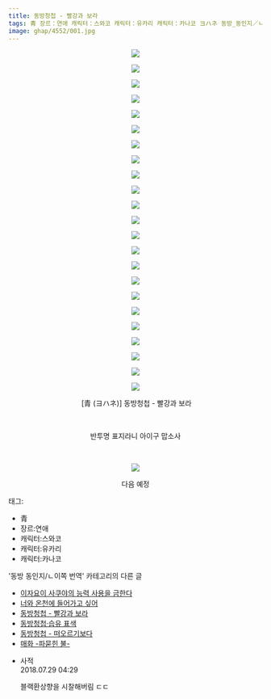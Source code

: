 ```yaml
---
title: 동방청첩 - 빨강과 보라
tags: 青 장르：연애 캐릭터：스와코 캐릭터：유카리 캐릭터：카나코 ヨハネ 동방_동인지／ㄴ이쪽_번역
image: ghap/4552/001.jpg
---
```

<div class="article">
<p style="text-align: center; clear: none; float: none;"><img src="{{ site.nasurl }}/ghap/4552/001.jpg"/></p>
<p style="text-align: center; clear: none; float: none;"><img src="{{ site.nasurl }}/ghap/4552/002.jpg"/></p>
<p style="text-align: center; clear: none; float: none;"><img src="{{ site.nasurl }}/ghap/4552/003.jpg"/></p>
<p style="text-align: center; clear: none; float: none;"><img src="{{ site.nasurl }}/ghap/4552/004.jpg"/></p>
<p style="text-align: center; clear: none; float: none;"><img src="{{ site.nasurl }}/ghap/4552/005.jpg"/></p>
<p style="text-align: center; clear: none; float: none;"><img src="{{ site.nasurl }}/ghap/4552/006.jpg"/></p>
<p style="text-align: center; clear: none; float: none;"><img src="{{ site.nasurl }}/ghap/4552/007.jpg"/></p>
<p style="text-align: center; clear: none; float: none;"><img src="{{ site.nasurl }}/ghap/4552/008.jpg"/></p>
<p style="text-align: center; clear: none; float: none;"><img src="{{ site.nasurl }}/ghap/4552/009.jpg"/></p>
<p style="text-align: center; clear: none; float: none;"><img src="{{ site.nasurl }}/ghap/4552/010.jpg"/></p>
<p style="text-align: center; clear: none; float: none;"><img src="{{ site.nasurl }}/ghap/4552/011.jpg"/></p>
<p style="text-align: center; clear: none; float: none;"><img src="{{ site.nasurl }}/ghap/4552/012.jpg"/></p>
<p style="text-align: center; clear: none; float: none;"><img src="{{ site.nasurl }}/ghap/4552/013.jpg"/></p>
<p style="text-align: center; clear: none; float: none;"><img src="{{ site.nasurl }}/ghap/4552/014.jpg"/></p>
<p style="text-align: center; clear: none; float: none;"><img src="{{ site.nasurl }}/ghap/4552/015.jpg"/></p>
<p style="text-align: center; clear: none; float: none;"><img src="{{ site.nasurl }}/ghap/4552/016.jpg"/></p>
<p style="text-align: center; clear: none; float: none;"><img src="{{ site.nasurl }}/ghap/4552/017.jpg"/></p>
<p style="text-align: center; clear: none; float: none;"><img src="{{ site.nasurl }}/ghap/4552/018.jpg"/></p>
<p style="text-align: center; clear: none; float: none;"><img src="{{ site.nasurl }}/ghap/4552/019.jpg"/></p>
<p style="text-align: center; clear: none; float: none;"><img src="{{ site.nasurl }}/ghap/4552/020.jpg"/></p>
<p style="text-align: center; clear: none; float: none;"><img src="{{ site.nasurl }}/ghap/4552/021.jpg"/></p>
<p style="text-align: center; clear: none; float: none;"><img src="{{ site.nasurl }}/ghap/4552/022.jpg"/></p>
<p style="text-align: center; clear: none; float: none;"><img src="{{ site.nasurl }}/ghap/4552/023.jpg"/></p>
<p style="text-align: center; clear: none; float: none;"> [青 (ヨハネ)] 동방청첩 - 빨강과 보라</p>
<p style="text-align: center; clear: none; float: none;"><br/></p>
<p style="text-align: center; clear: none; float: none;">반투명 표지라니 아이구 맙소사</p>
<p style="text-align: center; clear: none; float: none;"><br/></p>
<p style="text-align: center; clear: none; float: none;"><img src="{{ site.nasurl }}/ghap/4552/024.gif"/></p>
<p style="text-align: center; clear: none; float: none;">다음 예정</p>
</div><div class="tagTrail">
<p>태그: </p>
<ul>
<li>青</li>
<li>장르:연애</li>
<li>캐릭터:스와코</li>
<li>캐릭터:유카리</li>
<li>캐릭터:카나코</li>
</ul>
</div><div class="another">
<p>'동방 동인지/ㄴ이쪽 번역' 카테고리의 다른 글</p>
<ul>
<li><a href="/2018-08-03-ghap_4566">이자요이 사쿠야의 능력 사용을 금한다</a></li>
<li><a href="/2018-08-02-ghap_4563">너와 온천에 들어가고 싶어</a></li>
<li><a href="/2018-07-29-ghap_4552">동방청첩 - 빨강과 보라</a></li>
<li><a href="/2018-07-24-ghap_4545">동방청첩·습유 표색</a></li>
<li><a href="/2018-07-22-ghap_4533">동방청첩 - 떠오르기보다</a></li>
<li><a href="/2018-07-16-ghap_4515">매화 -파묻힌 불-</a></li>
</ul>
</div><div class="cb_module cb_fluid">
<div class="cb_wrt cb_profile">
<div class="comment">
<ul>
<li class="cb_thumb_off" id="comment15296064">
<div class="cb_comment_area">
<div class="cb_info_area">
<div class="cb_section">
<span class="cb_nick_name">사적</span>
</div>
<div class="cb_section">
<span class="cb_date">2018.07.29 04:29 </span>
</div>
</div>
<div class="cb_dsc_comment">
<p class="cb_dsc">
											블랙환상향을 시찰해버림 ㄷㄷ
										</p>
</div>
</div></li>
</ul>
</div>
</div><!-- commentList close -->
</div>